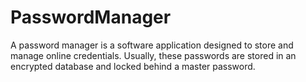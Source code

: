 # PasswordManager
A password manager is a software application designed to store and manage online credentials. Usually, these passwords are stored in an encrypted database and locked behind a master password.
